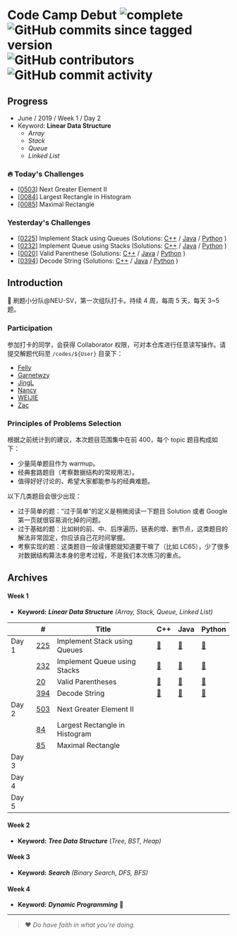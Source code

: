 # Code Camp Debut ![complete](http://progressed.io/bar/0?title=completed) ![GitHub commits since tagged version](https://img.shields.io/github/commits-since/neu-velocity/code-camp-debut/v1.0.0.svg?label=commits) ![GitHub contributors](https://img.shields.io/github/contributors/neu-velocity/code-camp-debut.svg?color=blue&label=participators) ![GitHub commit activity](https://img.shields.io/github/commit-activity/w/neu-velocity/code-camp-debut.svg?color=green)

## Progress
- June / 2019 / Week 1 / Day 2
- Keyword: __Linear Data Structure__
  - _Array_
  - _Stack_
  - _Queue_
  - _Linked List_

### :fire: Today's Challenges
- [[0503](https://leetcode.com/problems/next-greater-element-ii/)] Next Greater Element II
- [[0084](https://leetcode.com/problems/largest-rectangle-in-histogram/)] Largest Rectangle in Histogram
- [[0085](https://leetcode.com/problems/maximal-rectangle/)] Maximal Rectangle

### Yesterday's Challenges
- [[0225](https://leetcode.com/problems/implement-stack-using-queues/)] Implement Stack using Queues (Solutions: [C++](https://github.com/neu-velocity/code-camp-debut/blob/master/codes/Garnetwzy/225.cpp) / [Java](https://github.com/neu-velocity/code-camp-debut/blob/master/codes/WEIJIE/LC%20-225.JAVA) / [Python](https://github.com/neu-velocity/code-camp-debut/blob/master/codes/Nancy/LC225.py) )
- [[0232](https://leetcode.com/problems/implement-queue-using-stacks/)] Implement Queue using Stacks (Solutions: [C++](https://github.com/neu-velocity/code-camp-debut/blob/master/codes/Garnetwzy/232.cpp) / [Java](https://github.com/neu-velocity/code-camp-debut/blob/master/codes/JingL/Sample_ImplementQueueUsingStacks.java) / [Python](https://github.com/neu-velocity/code-camp-debut/blob/master/codes/Nancy/LC232.py) )
- [[0020](https://leetcode.com/problems/valid-parentheses/)] Valid Parenthese (Solutions: [C++](https://github.com/neu-velocity/code-camp-debut/blob/master/codes/Garnetwzy/20.cpp) / [Java](https://github.com/neu-velocity/code-camp-debut/blob/master/codes/Zac/0020.Solution.java) / [Python](https://github.com/neu-velocity/code-camp-debut/blob/master/codes/Nancy/LC20.py) )
- [[0394](https://leetcode.com/problems/decode-string/)] Decode String (Solutions: [C++](https://github.com/neu-velocity/code-camp-debut/blob/master/codes/Garnetwzy/394.cpp) / [Java](https://github.com/neu-velocity/code-camp-debut/blob/master/codes/Zac/0394.Solution.java) / [Python](https://github.com/neu-velocity/code-camp-debut/blob/master/codes/Nancy/LC394.py) )

## Introduction
:rocket: 刷题小分队@NEU-SV，第一次组队打卡。持续 4 周，每周 5 天，每天 3~5 题。

### Participation
参加打卡的同学，会获得 Collaborator 权限，可对本仓库进行任意读写操作。请提交解题代码至 `/codes/${User}` 目录下：
- [Felly](https://github.com/neu-velocity/code-camp-debut/tree/master/codes/Felly)
- [Garnetwzy](https://github.com/neu-velocity/code-camp-debut/tree/master/codes/Garnetwzy)
- [JingL](https://github.com/neu-velocity/code-camp-debut/tree/master/codes/JingL)
- [Nancy](https://github.com/neu-velocity/code-camp-debut/tree/master/codes/Nancy)
- [WEIJIE](https://github.com/neu-velocity/code-camp-debut/tree/master/codes/WEIJIE)
- [Zac](https://github.com/neu-velocity/code-camp-debut/tree/master/codes/Zac)

### Principles of Problems Selection
根据之前统计到的建议，本次题目范围集中在前 400，每个 topic 题目构成如下：
- 少量简单题目作为 warmup。
- 经典套路题目（考察数据结构的常规用法）。
- 值得好好讨论的、希望大家都能参与的经典难题。
   
以下几类题目会很少出现：
- 过于简单的题：“过于简单”的定义是稍微阅读一下题目 Solution 或者 Google 第一页就很容易消化掉的问题。
- 过于基础的题：比如树的前、中、后序遍历，链表的增、删节点，这类题目的解法非常固定，你应该自己花时间掌握。
- 考察实现的题：这类题目一般读懂题就知道要干嘛了（比如 LC65），少了很多对数据结构算法本身的思考过程，不是我们本次练习的重点。

## Archives
#### Week 1
- __Keyword:__ ___Linear Data Structure___ _(Array, Stack, Queue, Linked List)_

|       | #                                                                   | Title                          | C++                                                                                                     | Java                                                                                                                              | Python                                                                                               |
|-------|---------------------------------------------------------------------|--------------------------------|---------------------------------------------------------------------------------------------------------|-----------------------------------------------------------------------------------------------------------------------------------|------------------------------------------------------------------------------------------------------|
| Day 1 | [225](https://leetcode.com/problems/implement-stack-using-queues/)  | Implement Stack using Queues   | [:page_facing_up:](https://github.com/neu-velocity/code-camp-debut/blob/master/codes/Garnetwzy/225.cpp) | [:page_facing_up:](https://github.com/neu-velocity/code-camp-debut/blob/master/codes/WEIJIE/LC%20-225.JAVA)                       | [:page_facing_up:](https://github.com/neu-velocity/code-camp-debut/blob/master/codes/Nancy/LC225.py) |
|       | [232](https://leetcode.com/problems/implement-queue-using-stacks/)  | Implement Queue using Stacks   | [:page_facing_up:](https://github.com/neu-velocity/code-camp-debut/blob/master/codes/Garnetwzy/232.cpp) | [:page_facing_up:](https://github.com/neu-velocity/code-camp-debut/blob/master/codes/JingL/Sample_ImplementQueueUsingStacks.java) | [:page_facing_up:](https://github.com/neu-velocity/code-camp-debut/blob/master/codes/Nancy/LC232.py) |
|       | [20](https://leetcode.com/problems/valid-parentheses/)              | Valid Parentheses              | [:page_facing_up:](https://github.com/neu-velocity/code-camp-debut/blob/master/codes/Garnetwzy/20.cpp)  | [:page_facing_up:](https://github.com/neu-velocity/code-camp-debut/blob/master/codes/Zac/0020.Solution.java)                      | [:page_facing_up:](https://github.com/neu-velocity/code-camp-debut/blob/master/codes/Nancy/LC20.py)  |
|       | [394](https://leetcode.com/problems/decode-string/)                 | Decode String                  | [:page_facing_up:](https://github.com/neu-velocity/code-camp-debut/blob/master/codes/Garnetwzy/394.cpp) | [:page_facing_up:](https://github.com/neu-velocity/code-camp-debut/blob/master/codes/Zac/0394.Solution.java)                      | [:page_facing_up:](https://github.com/neu-velocity/code-camp-debut/blob/master/codes/Nancy/LC394.py) |
| Day 2 | [503](https://leetcode.com/problems/next-greater-element-ii/)       | Next Greater Element II        |                                                                                                         |                                                                                                                                   |                                                                                                      |
|       | [84](https://leetcode.com/problems/largest-rectangle-in-histogram/) | Largest Rectangle in Histogram |                                                                                                         |                                                                                                                                   |                                                                                                      |
|       | [85](https://leetcode.com/problems/maximal-rectangle/)              | Maximal Rectangle              |                                                                                                         |                                                                                                                                   |                                                                                                      |
| Day 3 |                                                                     |                                |                                                                                                         |                                                                                                                                   |                                                                                                      |
| Day 4 |                                                                     |                                |                                                                                                         |                                                                                                                                   |                                                                                                      |
| Day 5 |                                                                     |                                |                                                                                                         |                                                                                                                                   |                                                                                                      |
#### Week 2
- __Keyword:__ ___Tree Data Structure___ (_Tree, BST, Heap)_

#### Week 3
- __Keyword:__ ___Search___ _(Binary Search, DFS, BFS)_

#### Week 4
- __Keyword:__ ___Dynamic Programming___ :construction:

---

>❤ _Do have faith in what you're doing._
